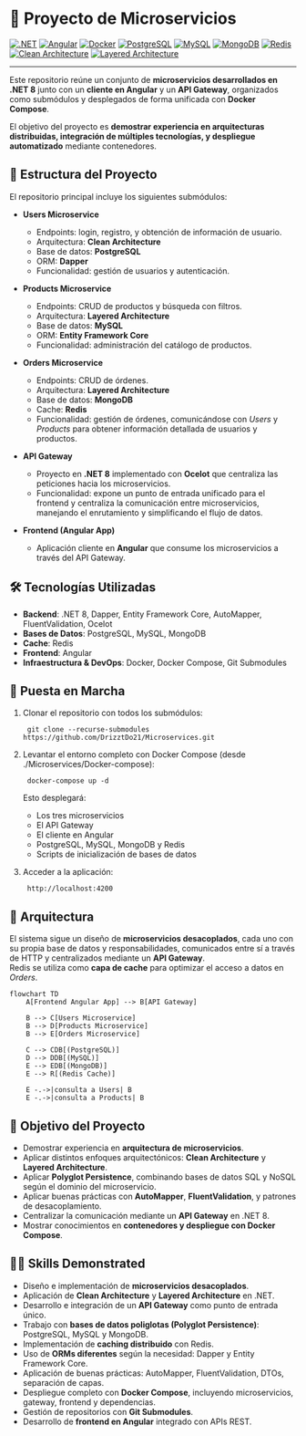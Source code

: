 # 🧩 Proyecto de Microservicios

[![.NET](https://img.shields.io/badge/.NET-blue)](https://dotnet.microsoft.com/)
[![Angular](https://img.shields.io/badge/Angular-red)](https://angular.io/)
[![Docker](https://img.shields.io/badge/Docker-Compose-blue?logo=docker)](https://www.docker.com/)
[![PostgreSQL](https://img.shields.io/badge/PostgreSQL-blue?logo=postgresql)](https://www.postgresql.org/)
[![MySQL](https://img.shields.io/badge/MySQL-blue?logo=mysql)](https://www.mysql.com/)
[![MongoDB](https://img.shields.io/badge/MongoDB-green?logo=mongodb)](https://www.mongodb.com/)
[![Redis](https://img.shields.io/badge/Redis-orange?logo=redis)](https://redis.io/)
[![Clean Architecture](https://img.shields.io/badge/Clean-Architecture-brightgreen)](https://martinfowler.com/bliki/CleanArchitecture.html)
[![Layered Architecture](https://img.shields.io/badge/Layered-Architecture-orange)](https://en.wikipedia.org/wiki/Multilayered_architecture)

---

Este repositorio reúne un conjunto de **microservicios desarrollados en .NET 8** junto con un **cliente en Angular** y un **API Gateway**, organizados como submódulos y desplegados de forma unificada con **Docker Compose**.  

El objetivo del proyecto es **demostrar experiencia en arquitecturas distribuidas, integración de múltiples tecnologías, y despliegue automatizado** mediante contenedores.  

## 📂 Estructura del Proyecto

El repositorio principal incluye los siguientes submódulos:  

- **Users Microservice**  
  - Endpoints: login, registro, y obtención de información de usuario.  
  - Arquitectura: **Clean Architecture**  
  - Base de datos: **PostgreSQL**  
  - ORM: **Dapper**  
  - Funcionalidad: gestión de usuarios y autenticación.  

- **Products Microservice**  
  - Endpoints: CRUD de productos y búsqueda con filtros.  
  - Arquitectura: **Layered Architecture**  
  - Base de datos: **MySQL**  
  - ORM: **Entity Framework Core**  
  - Funcionalidad: administración del catálogo de productos.  

- **Orders Microservice**  
  - Endpoints: CRUD de órdenes.  
  - Arquitectura: **Layered Architecture**  
  - Base de datos: **MongoDB**  
  - Cache: **Redis**  
  - Funcionalidad: gestión de órdenes, comunicándose con *Users* y *Products* para obtener información detallada de usuarios y productos.  

- **API Gateway**  
  - Proyecto en **.NET 8** implementado con **Ocelot** que centraliza las peticiones hacia los microservicios.  
  - Funcionalidad: expone un punto de entrada unificado para el frontend y centraliza la comunicación entre microservicios, manejando el enrutamiento y simplificando el flujo de datos.  

- **Frontend (Angular App)**  
  - Aplicación cliente en **Angular** que consume los microservicios a través del API Gateway.  

## 🛠️ Tecnologías Utilizadas

- **Backend**: .NET 8, Dapper, Entity Framework Core, AutoMapper, FluentValidation, Ocelot 
- **Bases de Datos**: PostgreSQL, MySQL, MongoDB  
- **Cache**: Redis  
- **Frontend**: Angular  
- **Infraestructura & DevOps**: Docker, Docker Compose, Git Submodules  

## 🚀 Puesta en Marcha

1. Clonar el repositorio con todos los submódulos:  

        git clone --recurse-submodules https://github.com/DrizztDo21/Microservices.git

2. Levantar el entorno completo con Docker Compose (desde ./Microservices/Docker-compose):  

        docker-compose up -d

   Esto desplegará:  
   - Los tres microservicios  
   - El API Gateway   
   - El cliente en Angular
   - PostgreSQL, MySQL, MongoDB y Redis  
   - Scripts de inicialización de bases de datos  
   
3. Acceder a la aplicación:  

        http://localhost:4200
   

## 📐 Arquitectura

El sistema sigue un diseño de **microservicios desacoplados**, cada uno con su propia base de datos y responsabilidades, comunicados entre sí a través de HTTP y centralizados mediante un **API Gateway**.  
Redis se utiliza como **capa de cache** para optimizar el acceso a datos en *Orders*.  

```mermaid
flowchart TD
    A[Frontend Angular App] --> B[API Gateway]

    B --> C[Users Microservice]
    B --> D[Products Microservice]
    B --> E[Orders Microservice]

    C --> CDB[(PostgreSQL)]
    D --> DDB[(MySQL)]
    E --> EDB[(MongoDB)]
    E --> R[(Redis Cache)]

    E -.->|consulta a Users| B
    E -.->|consulta a Products| B
```

## 🎯 Objetivo del Proyecto

- Demostrar experiencia en **arquitectura de microservicios**.  
- Aplicar distintos enfoques arquitectónicos: **Clean Architecture** y **Layered Architecture**.  
- Aplicar **Polyglot Persistence**, combinando bases de datos SQL y NoSQL según el dominio del microservicio. 
- Aplicar buenas prácticas con **AutoMapper**, **FluentValidation**, y patrones de desacoplamiento.  
- Centralizar la comunicación mediante un **API Gateway** en .NET 8.  
- Mostrar conocimientos en **contenedores y despliegue con Docker Compose**.

## 🧑‍💻 Skills Demonstrated

- Diseño e implementación de **microservicios desacoplados**.  
- Aplicación de **Clean Architecture** y **Layered Architecture** en .NET.  
- Desarrollo e integración de un **API Gateway** como punto de entrada único.  
- Trabajo con **bases de datos poliglotas (Polyglot Persistence)**: PostgreSQL, MySQL y MongoDB.  
- Implementación de **caching distribuido** con Redis.  
- Uso de **ORMs diferentes** según la necesidad: Dapper y Entity Framework Core.  
- Aplicación de buenas prácticas: AutoMapper, FluentValidation, DTOs, separación de capas.  
- Despliegue completo con **Docker Compose**, incluyendo microservicios, gateway, frontend y dependencias.  
- Gestión de repositorios con **Git Submodules**.  
- Desarrollo de **frontend en Angular** integrado con APIs REST.
